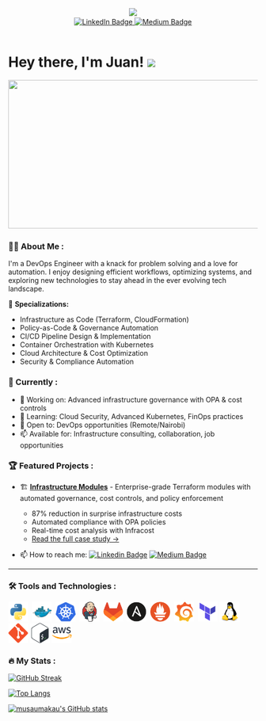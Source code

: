 <div id="header" align="center">
  <img src="https://media.giphy.com/media/bGgsc5mWoryfgKBx1u/giphy.gif?cid=ecf05e47pmeozpwh4bfqz8nmqnmpxnold4343kptymuuomvl&ep=v1_gifs_search&rid=giphy.gif&ct=g" width="100"/>
</div>

<div id="badges" align="center">
  <a href="https://www.linkedin.com/in/juan-musau">
    <img src="https://img.shields.io/badge/LinkedIn-blue?style=for-the-badge&logo=linkedin&logoColor=white" alt="LinkedIn Badge"/>
  </a>
  <a href="https://medium.com/@musaujoseph8">
    <img src="https://img.shields.io/badge/Medium-12100E?style=for-the-badge&logo=medium&logoColor=white" alt="Medium Badge"/>
  </a>
</div>

<div align="center">
<img src="https://komarev.com/ghpvc/?username=musaumakau&style=flat-square&color=blue" alt=""/>
</div>

<div class="center-content">
  <h1>
    Hey there, I'm Juan!
    <img src="https://media.giphy.com/media/hvRJCLFzcasrR4ia7z/giphy.gif" width="30px" />
  </h1>
</div>

<div align="center">
  <img src="https://media.giphy.com/media/dWesBcTLavkZuG35MI/giphy.gif" width="600" height="300"/>
</div>

### :man_technologist: About Me :
I'm a DevOps Engineer with a knack for problem solving and a love for automation. I enjoy designing efficient workflows, optimizing systems, and exploring new technologies to stay ahead in the ever evolving tech landscape.

🎯 **Specializations:**
- Infrastructure as Code (Terraform, CloudFormation) 
- Policy-as-Code & Governance Automation
- CI/CD Pipeline Design & Implementation
- Container Orchestration with Kubernetes
- Cloud Architecture & Cost Optimization
- Security & Compliance Automation

### :rocket: Currently :
- 🔭 Working on: Advanced infrastructure governance with OPA & cost controls
- 🌱 Learning: Cloud Security, Advanced Kubernetes, FinOps practices
- 💼 Open to: DevOps opportunities (Remote/Nairobi)
- 📫 Available for: Infrastructure consulting, collaboration, job opportunities

### 🏆 Featured Projects :
- 🏗️ **[Infrastructure Modules](https://github.com/musaumakau/infrastructure-modules)** - Enterprise-grade Terraform modules with automated governance, cost controls, and policy enforcement
  - 87% reduction in surprise infrastructure costs
  - Automated compliance with OPA policies
  - Real-time cost analysis with Infracost
  - [Read the full case study →](https://medium.com/@musaujoseph8/building-enterprise-infrastructure-governance-how-we-eliminated-cost-overruns-and-compliance-gaps-0d8dd6772110)

- :mailbox: How to reach me: [![Linkedin Badge](https://img.shields.io/badge/-Juan-blue?style=flat&logo=Linkedin&logoColor=white)](https://www.linkedin.com/in/juan-musau) [![Medium Badge](https://img.shields.io/badge/-musaujoseph8-black?style=flat&logo=Medium&logoColor=white)](https://medium.com/@musaujoseph8)

---

### :hammer_and_wrench: Tools and Technologies :
<div>
  <img src="https://github.com/devicons/devicon/blob/master/icons/python/python-original.svg" title="Python" alt="Python" width="40" height="40"/>&nbsp;
<img src="https://github.com/devicons/devicon/blob/master/icons/docker/docker-original.svg" title="Docker" alt="Docker" width="40" height="40"/>&nbsp;
<img src="https://github.com/devicons/devicon/blob/master/icons/kubernetes/kubernetes-plain.svg" title="Kubernetes" alt="Kubernetes" width="40" height="40"/>&nbsp;
<img src="https://github.com/devicons/devicon/blob/master/icons/jenkins/jenkins-original.svg" title="Jenkins" alt="Jenkins" width="40" height="40"/>&nbsp;
<img src="https://github.com/devicons/devicon/blob/master/icons/gitlab/gitlab-original.svg" title="GitLab" alt="GitLab" width="40" height="40"/>&nbsp;
<img src="https://github.com/devicons/devicon/blob/master/icons/ansible/ansible-original.svg" title="Ansible" alt="Ansible" width="40" height="40"/>&nbsp;
<img src="https://github.com/devicons/devicon/blob/master/icons/prometheus/prometheus-original.svg" title="Prometheus" alt="Prometheus" width="40" height="40"/>&nbsp;
<img src="https://github.com/devicons/devicon/blob/master/icons/grafana/grafana-original.svg" title="Grafana" alt="Grafana" width="40" height="40"/>&nbsp;
<img src="https://github.com/devicons/devicon/blob/master/icons/terraform/terraform-original.svg" title="Terraform" alt="Terraform" width="40" height="40"/>
<img src="https://github.com/devicons/devicon/blob/master/icons/linux/linux-original.svg" title="Linux" alt="Linux" width="40" height="40"/>
<img src="https://github.com/devicons/devicon/blob/master/icons/git/git-original.svg" title="Git" alt="Git" width="40" height="40"/>
<img src="https://github.com/devicons/devicon/blob/master/icons/bash/bash-original.svg" title="Bash" alt="Bash" width="40" height="40"/>
<img src="https://github.com/devicons/devicon/blob/master/icons/amazonwebservices/amazonwebservices-original-wordmark.svg" title="AWS" alt="AWS" width="40" height="40"/>
</div>

### :fire: My Stats :
[![GitHub Streak](https://github-readme-streak-stats.herokuapp.com?user=musaumakau&theme=dark&background=000000)](https://git.io/streak-stats)

[![Top Langs](https://github-readme-stats.vercel.app/api/top-langs/?username=musaumakau&layout=compact&theme=vision-friendly-dark)](https://github.com/anuraghazra/github-readme-stats)

[![musaumakau's GitHub stats](https://github-readme-stats.vercel.app/api?username=musaumakau&show_icons=true&theme=vision-friendly-dark)](https://github.com/anuraghazra/github-readme-stats)
